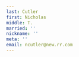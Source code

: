 ```yaml
---
last: Cutler
first: Nicholas
middle: T.
married: ''
nickname: ''
meta: ''
email: ncutler@new.rr.com
---
```

